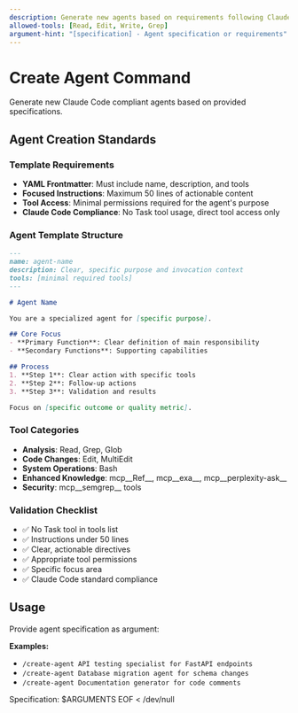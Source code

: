 ```yaml
---
description: Generate new agents based on requirements following Claude Code standards
allowed-tools: [Read, Edit, Write, Grep]
argument-hint: "[specification] - Agent specification or requirements"
---
```


# Create Agent Command

Generate new Claude Code compliant agents based on provided specifications.

## Agent Creation Standards

### Template Requirements
- **YAML Frontmatter**: Must include name, description, and tools
- **Focused Instructions**: Maximum 50 lines of actionable content
- **Tool Access**: Minimal permissions required for the agent's purpose
- **Claude Code Compliance**: No Task tool usage, direct tool access only

### Agent Template Structure
```markdown
---
name: agent-name
description: Clear, specific purpose and invocation context
tools: [minimal required tools]
---

# Agent Name

You are a specialized agent for [specific purpose].

## Core Focus
- **Primary Function**: Clear definition of main responsibility
- **Secondary Functions**: Supporting capabilities

## Process
1. **Step 1**: Clear action with specific tools
2. **Step 2**: Follow-up actions
3. **Step 3**: Validation and results

Focus on [specific outcome or quality metric].
```

### Tool Categories
- **Analysis**: Read, Grep, Glob
- **Code Changes**: Edit, MultiEdit
- **System Operations**: Bash
- **Enhanced Knowledge**: mcp__Ref__, mcp__exa__, mcp__perplexity-ask__
- **Security**: mcp__semgrep__ tools

### Validation Checklist
- ✅ No Task tool in tools list
- ✅ Instructions under 50 lines
- ✅ Clear, actionable directives
- ✅ Appropriate tool permissions
- ✅ Specific focus area
- ✅ Claude Code standard compliance

## Usage
Provide agent specification as argument:

**Examples:**
- `/create-agent API testing specialist for FastAPI endpoints`
- `/create-agent Database migration agent for schema changes`
- `/create-agent Documentation generator for code comments`

Specification: $ARGUMENTS
EOF < /dev/null